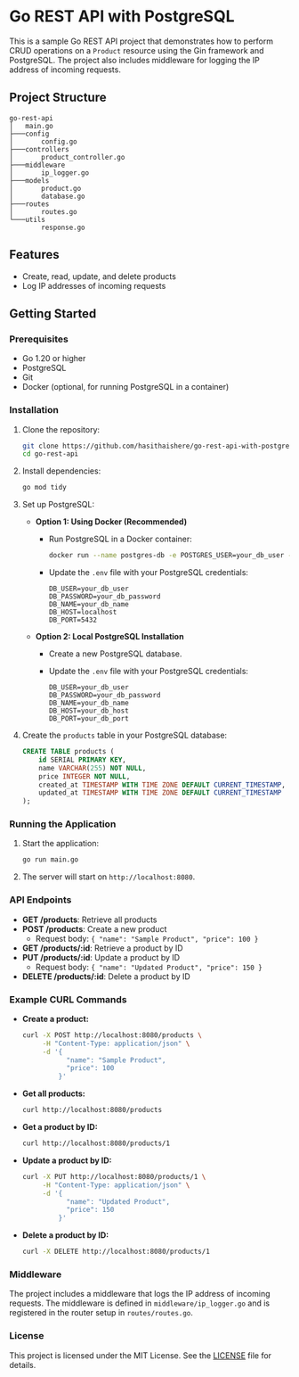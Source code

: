 
# Go REST API with PostgreSQL

This is a sample Go REST API project that demonstrates how to perform CRUD operations on a `Product` resource using the Gin framework and PostgreSQL. The project also includes middleware for logging the IP address of incoming requests.

## Project Structure

```
go-rest-api
│   main.go
├───config
│       config.go
├───controllers
│       product_controller.go
├───middleware
│       ip_logger.go
├───models
│       product.go
│       database.go
├───routes
│       routes.go
└───utils
        response.go
```

## Features

- Create, read, update, and delete products
- Log IP addresses of incoming requests

## Getting Started

### Prerequisites

- Go 1.20 or higher
- PostgreSQL
- Git
- Docker (optional, for running PostgreSQL in a container)

### Installation

1. Clone the repository:

   ```sh
   git clone https://github.com/hasithaishere/go-rest-api-with-postgresql.git
   cd go-rest-api
   ```

2. Install dependencies:

   ```sh
   go mod tidy
   ```

3. Set up PostgreSQL:

   - **Option 1: Using Docker (Recommended)**
     - Run PostgreSQL in a Docker container:

       ```sh
       docker run --name postgres-db -e POSTGRES_USER=your_db_user -e POSTGRES_PASSWORD=your_db_password -e POSTGRES_DB=your_db_name -p 5432:5432 -d postgres
       ```

     - Update the `.env` file with your PostgreSQL credentials:

       ```env
       DB_USER=your_db_user
       DB_PASSWORD=your_db_password
       DB_NAME=your_db_name
       DB_HOST=localhost
       DB_PORT=5432
       ```

   - **Option 2: Local PostgreSQL Installation**
     - Create a new PostgreSQL database.
     - Update the `.env` file with your PostgreSQL credentials:

       ```env
       DB_USER=your_db_user
       DB_PASSWORD=your_db_password
       DB_NAME=your_db_name
       DB_HOST=your_db_host
       DB_PORT=your_db_port
       ```

4. Create the `products` table in your PostgreSQL database:

   ```sql
   CREATE TABLE products (
       id SERIAL PRIMARY KEY,
       name VARCHAR(255) NOT NULL,
       price INTEGER NOT NULL,
       created_at TIMESTAMP WITH TIME ZONE DEFAULT CURRENT_TIMESTAMP,
       updated_at TIMESTAMP WITH TIME ZONE DEFAULT CURRENT_TIMESTAMP
   );
   ```

### Running the Application

1. Start the application:

   ```sh
   go run main.go
   ```

2. The server will start on `http://localhost:8080`.

### API Endpoints

- **GET /products**: Retrieve all products
- **POST /products**: Create a new product
  - Request body: `{ "name": "Sample Product", "price": 100 }`
- **GET /products/:id**: Retrieve a product by ID
- **PUT /products/:id**: Update a product by ID
  - Request body: `{ "name": "Updated Product", "price": 150 }`
- **DELETE /products/:id**: Delete a product by ID

### Example CURL Commands

- **Create a product:**

  ```sh
  curl -X POST http://localhost:8080/products \
       -H "Content-Type: application/json" \
       -d '{
             "name": "Sample Product",
             "price": 100
           }'
  ```

- **Get all products:**

  ```sh
  curl http://localhost:8080/products
  ```

- **Get a product by ID:**

  ```sh
  curl http://localhost:8080/products/1
  ```

- **Update a product by ID:**

  ```sh
  curl -X PUT http://localhost:8080/products/1 \
       -H "Content-Type: application/json" \
       -d '{
             "name": "Updated Product",
             "price": 150
           }'
  ```

- **Delete a product by ID:**

  ```sh
  curl -X DELETE http://localhost:8080/products/1
  ```

### Middleware

The project includes a middleware that logs the IP address of incoming requests. The middleware is defined in `middleware/ip_logger.go` and is registered in the router setup in `routes/routes.go`.

### License

This project is licensed under the MIT License. See the [LICENSE](LICENSE) file for details.
